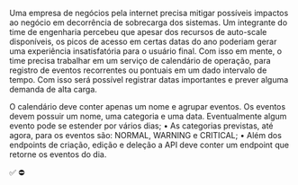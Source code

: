 Uma empresa de negócios pela internet precisa mitigar possíveis impactos ao negócio em decorrência de
sobrecarga dos sistemas.
Um integrante do time de engenharia percebeu que apesar dos recursos de auto-scale disponíveis, os
picos de acesso em certas datas do ano poderiam gerar uma experiência insatisfatória para o usuário final.
Com isso em mente, o time precisa trabalhar em um serviço de calendário de operação, para registro de
eventos recorrentes ou pontuais em um dado intervalo de tempo. Com isso será possível registrar datas
importantes e prever alguma demanda de alta carga.

O calendário deve conter apenas um nome e agrupar eventos. Os eventos devem possuir um nome,
uma categoria e uma data. Eventualmente algum evento pode se estender por vários dias;
• As categorias previstas, até agora, para os eventos são: NORMAL, WARNING e CRITICAL;
• Além dos endpoints de criação, edição e deleção a API deve conter um endpoint que retorne os
eventos do dia.



✅
⛔